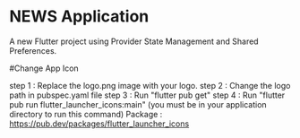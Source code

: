 # NEWS Application

A new Flutter project using Provider State Management and Shared Preferences.

#Change App Icon

step 1 : Replace the logo.png image with your logo.
step 2 : Change the logo path in pubspec.yaml file 
step 3 : Run "flutter pub get"
step 4 : Run "flutter pub run flutter_launcher_icons:main" (you must be in your application directory to run this command)
Package : https://pub.dev/packages/flutter_launcher_icons



